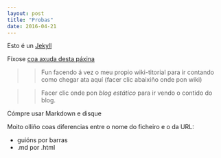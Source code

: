 ```yaml
---
layout: post
title: "Probas"
date: 2016-04-21
---
```


Esto é un [Jekyll](http://jekyllrb.com)

Fíxose [coa axuda desta páxina](http://jmcglone.com/guides/github-pages/)


>> Fun facendo á vez o meu propio wiki-titorial para ir contando como chegar ata aquí (facer clic abaixiño onde pon wiki)

>> Facer clic onde pon *blog estático* para ir vendo o contido do blog.

Cómpre usar Markdown e disque [
](http://packetlife.net/media/library/16/Markdown.pdf)


Moito olliño coas diferencias entre o nome do ficheiro e o da URL:

* guións por barras
* .md por .html
